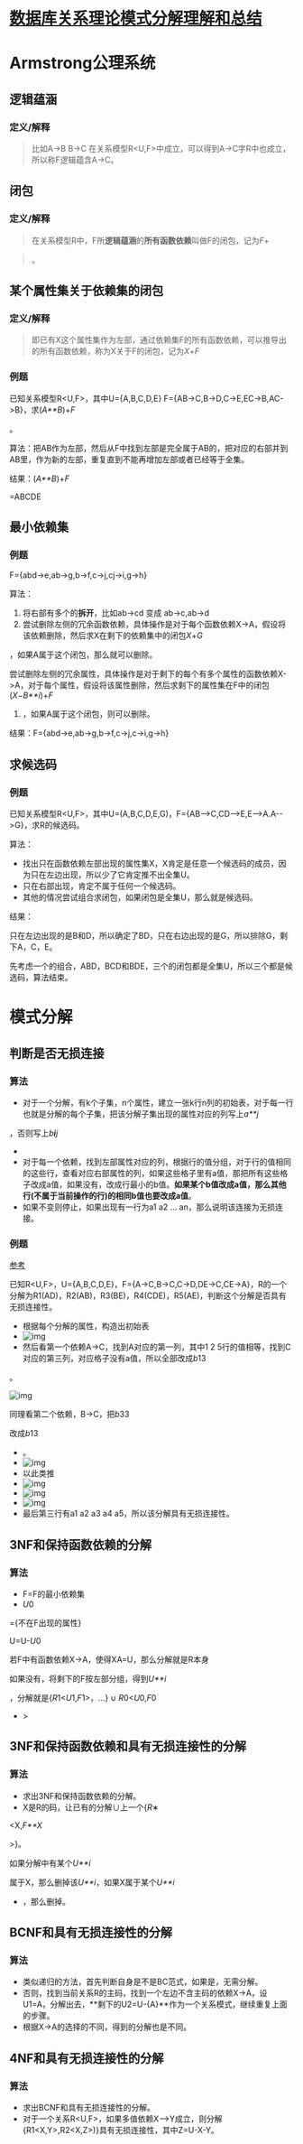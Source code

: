#                  [     数据库关系理论模式分解理解和总结        ](https://www.cnblogs.com/zxcoder/p/11963759.html)             

# Armstrong公理系统

## 逻辑蕴涵

### 定义/解释

> 比如A->B B->C 在关系模型R<U,F>中成立，可以得到A->C字R中也成立，所以称F逻辑蕴含A->C。

## 闭包

### 定义/解释

> 在关系模型R中，F所**逻辑蕴涵**的**所有函数依赖**叫做F的闭包，记为*F*+

> 。

## 某个属性集关于依赖集的闭包

### 定义/解释

> 即已有X这个属性集作为左部，通过依赖集F的所有函数依赖，可以推导出的所有函数依赖，称为X关于F的闭包，记为*X*+*F*

> 

### 例题

已知关系模型R<U,F>，其中U={A,B,C,D,E} F={AB->C,B->D,C->E,EC->B,AC->B}，求(*A**B*)+*F*

。

算法：把AB作为左部，然后从F中找到左部是完全属于AB的，把对应的右部并到AB里，作为新的左部，重复直到不能再增加左部或者已经等于全集。

结果：(*A**B*)+*F*

=ABCDE

## 最小依赖集

### 例题

F={abd->e,ab->g,b->f,c->j,cj->i,g->h}

算法：

1. 将右部有多个的**拆开**，比如ab->cd 变成 ab->c,ab->d
2. 尝试删除左侧的冗余函数依赖，具体操作是对于每个函数依赖X->A，假设将该依赖删除，然后求X在剩下的依赖集中的闭包*X*+*G*

，如果A属于这个闭包，那么就可以删除。

尝试删除左侧的冗余属性，具体操作是对于剩下的每个有多个属性的函数依赖X->A，对于每个属性，假设将该属性删除，然后求剩下的属性集在F中的闭包(*X*−*B**i*)+*F*

1. ，如果A属于这个闭包，则可以删除。

结果：F={abd->e,ab->g,b->f,c->j,c->i,g->h}

## 求候选码

### 例题

已知关系模型R<U,F>，其中U=(A,B,C,D,E,G)，F={AB-->C,CD-->E,E-->A.A-->G}，求R的候选码。

算法：

- 找出只在函数依赖左部出现的属性集X，X肯定是任意一个候选码的成员，因为只在左边出现，所以少了它肯定推不出全集U。
- 只在右部出现，肯定不属于任何一个候选码。
- 其他的情况尝试组合求闭包，如果闭包是全集U，那么就是候选码。

结果：

只在左边出现的是B和D，所以确定了BD，只在右边出现的是G，所以排除G，剩下A，C，E。

先考虑一个的组合，ABD，BCD和BDE，三个的闭包都是全集U，所以三个都是候选码，算法结束。

# 模式分解

## 判断是否无损连接

### 算法

- 对于一个分解，有k个子集，n个属性，建立一张k行n列的初始表，对于每一行也就是分解的每个子集，把该分解子集出现的属性对应的列写上*a**j*

，否则写上*b**i**j*

- 
- 对于每一个依赖，找到左部属性对应的列，根据行的值分组，对于行的值相同的这些行，查看对应右部属性的列，如果这些格子里有a值，那把所有这些格子改成a值，如果没有，改成行最小的b值。**如果某个b值改成a值，那么其他行(不属于当前操作的行)的相同b值也要改成a值**。
- 如果不变则停止，如果出现有一行为a1 a2 ... an，那么说明该连接为无损连接。

### 例题

[参考](https://www.cnblogs.com/wangyige/p/6786047.html)

已知R<U,F>，U={A,B,C,D,E}，F={A→C,B→C,C→D,DE→C,CE→A}，R的一个分解为R1(AD)，R2(AB)，R3(BE)，R4(CDE)，R5(AE)，判断这个分解是否具有无损连接性。

- 根据每个分解的属性，构造出初始表
- ![img](https://images0.cnblogs.com/blog2015/652582/201504/211054351402115.png)
- 然后看第一个依赖A->C，找到A对应的第一列，其中1 2 5行的值相等，找到C对应的第三列，对应格子没有a值，所以全部改成*b*13

。

![img](https://images0.cnblogs.com/blog2015/652582/201504/211056092031146.png)

同理看第二个依赖，B->C，把*b*33

改成*b*13

- 。
- ![img](https://images0.cnblogs.com/blog2015/652582/201504/211056516099856.png)
- 以此类推
- ![img](https://images0.cnblogs.com/blog2015/652582/201504/211057216409447.png)
- ![img](https://images0.cnblogs.com/blog2015/652582/201504/211057502961728.png)
- ![img](https://images0.cnblogs.com/blog2015/652582/201504/211058348282823.png)
- 最后第三行有a1 a2 a3 a4 a5，所以该分解具有无损连接性。

## 3NF和保持函数依赖的分解

### 算法

- F=F的最小依赖集
- *U*0

={不在F出现的属性}

U=U-*U*0



若F中有函数依赖X->A，使得XA=U，那么分解就是R本身

如果没有，将剩下的F按左部分组，得到*U**i*

，分解就是{*R*1<*U*1,*F*1>，...} ∪ *R*0<*U*0,*F*0

- \>

## 3NF和保持函数依赖和具有无损连接性的分解

### 算法

- 求出3NF和保持函数依赖的分解。
- X是R的码，让已有的分解∪上一个{*R*∗

<X,*F**X*

\>}。

如果分解中有某个*U**i*

属于X，那么删掉该*U**i*，如果X属于某个*U**i*

- ，那么删掉。

## BCNF和具有无损连接性的分解

### 算法

- 类似递归的方法，首先判断自身是不是BC范式，如果是，无需分解。
- 否则，找到当前关系R的主码，找到一个左边不含主码的依赖X->A，设U1=A，分解出去，**剩下的U2=U-{A}**作为一个关系模式，继续重复上面的步骤。
- 根据X->A的选择的不同，得到的分解也是不同。

## 4NF和具有无损连接性的分解

### 算法

- 求出BCNF和具有无损连接性的分解。
- 对于一个关系R<U,F>，如果多值依赖X-->Y成立，则分解{R1<X,Y>,R2<X,Z>)}具有无损连接性，其中Z=U-X-Y。